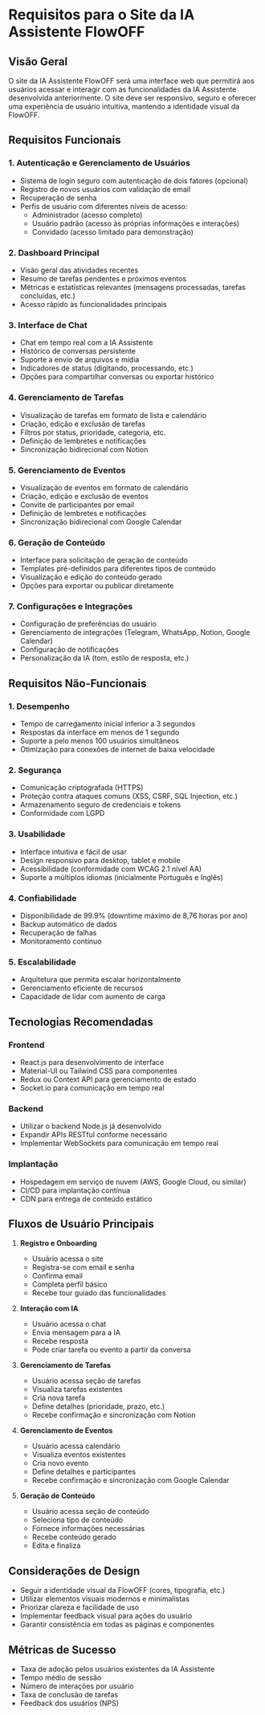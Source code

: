 # Requisitos para o Site da IA Assistente FlowOFF

## Visão Geral

O site da IA Assistente FlowOFF será uma interface web que permitirá aos usuários acessar e interagir com as funcionalidades da IA Assistente desenvolvida anteriormente. O site deve ser responsivo, seguro e oferecer uma experiência de usuário intuitiva, mantendo a identidade visual da FlowOFF.

## Requisitos Funcionais

### 1. Autenticação e Gerenciamento de Usuários

- Sistema de login seguro com autenticação de dois fatores (opcional)
- Registro de novos usuários com validação de email
- Recuperação de senha
- Perfis de usuário com diferentes níveis de acesso:
  - Administrador (acesso completo)
  - Usuário padrão (acesso às próprias informações e interações)
  - Convidado (acesso limitado para demonstração)

### 2. Dashboard Principal

- Visão geral das atividades recentes
- Resumo de tarefas pendentes e próximos eventos
- Métricas e estatísticas relevantes (mensagens processadas, tarefas concluídas, etc.)
- Acesso rápido às funcionalidades principais

### 3. Interface de Chat

- Chat em tempo real com a IA Assistente
- Histórico de conversas persistente
- Suporte a envio de arquivos e mídia
- Indicadores de status (digitando, processando, etc.)
- Opções para compartilhar conversas ou exportar histórico

### 4. Gerenciamento de Tarefas

- Visualização de tarefas em formato de lista e calendário
- Criação, edição e exclusão de tarefas
- Filtros por status, prioridade, categoria, etc.
- Definição de lembretes e notificações
- Sincronização bidirecional com Notion

### 5. Gerenciamento de Eventos

- Visualização de eventos em formato de calendário
- Criação, edição e exclusão de eventos
- Convite de participantes por email
- Definição de lembretes e notificações
- Sincronização bidirecional com Google Calendar

### 6. Geração de Conteúdo

- Interface para solicitação de geração de conteúdo
- Templates pré-definidos para diferentes tipos de conteúdo
- Visualização e edição do conteúdo gerado
- Opções para exportar ou publicar diretamente

### 7. Configurações e Integrações

- Configuração de preferências do usuário
- Gerenciamento de integrações (Telegram, WhatsApp, Notion, Google Calendar)
- Configuração de notificações
- Personalização da IA (tom, estilo de resposta, etc.)

## Requisitos Não-Funcionais

### 1. Desempenho

- Tempo de carregamento inicial inferior a 3 segundos
- Respostas da interface em menos de 1 segundo
- Suporte a pelo menos 100 usuários simultâneos
- Otimização para conexões de internet de baixa velocidade

### 2. Segurança

- Comunicação criptografada (HTTPS)
- Proteção contra ataques comuns (XSS, CSRF, SQL Injection, etc.)
- Armazenamento seguro de credenciais e tokens
- Conformidade com LGPD

### 3. Usabilidade

- Interface intuitiva e fácil de usar
- Design responsivo para desktop, tablet e mobile
- Acessibilidade (conformidade com WCAG 2.1 nível AA)
- Suporte a múltiplos idiomas (inicialmente Português e Inglês)

### 4. Confiabilidade

- Disponibilidade de 99.9% (downtime máximo de 8,76 horas por ano)
- Backup automático de dados
- Recuperação de falhas
- Monitoramento contínuo

### 5. Escalabilidade

- Arquitetura que permita escalar horizontalmente
- Gerenciamento eficiente de recursos
- Capacidade de lidar com aumento de carga

## Tecnologias Recomendadas

### Frontend
- React.js para desenvolvimento de interface
- Material-UI ou Tailwind CSS para componentes
- Redux ou Context API para gerenciamento de estado
- Socket.io para comunicação em tempo real

### Backend
- Utilizar o backend Node.js já desenvolvido
- Expandir APIs RESTful conforme necessário
- Implementar WebSockets para comunicação em tempo real

### Implantação
- Hospedagem em serviço de nuvem (AWS, Google Cloud, ou similar)
- CI/CD para implantação contínua
- CDN para entrega de conteúdo estático

## Fluxos de Usuário Principais

1. **Registro e Onboarding**
   - Usuário acessa o site
   - Registra-se com email e senha
   - Confirma email
   - Completa perfil básico
   - Recebe tour guiado das funcionalidades

2. **Interação com IA**
   - Usuário acessa o chat
   - Envia mensagem para a IA
   - Recebe resposta
   - Pode criar tarefa ou evento a partir da conversa

3. **Gerenciamento de Tarefas**
   - Usuário acessa seção de tarefas
   - Visualiza tarefas existentes
   - Cria nova tarefa
   - Define detalhes (prioridade, prazo, etc.)
   - Recebe confirmação e sincronização com Notion

4. **Gerenciamento de Eventos**
   - Usuário acessa calendário
   - Visualiza eventos existentes
   - Cria novo evento
   - Define detalhes e participantes
   - Recebe confirmação e sincronização com Google Calendar

5. **Geração de Conteúdo**
   - Usuário acessa seção de conteúdo
   - Seleciona tipo de conteúdo
   - Fornece informações necessárias
   - Recebe conteúdo gerado
   - Edita e finaliza

## Considerações de Design

- Seguir a identidade visual da FlowOFF (cores, tipografia, etc.)
- Utilizar elementos visuais modernos e minimalistas
- Priorizar clareza e facilidade de uso
- Implementar feedback visual para ações do usuário
- Garantir consistência em todas as páginas e componentes

## Métricas de Sucesso

- Taxa de adoção pelos usuários existentes da IA Assistente
- Tempo médio de sessão
- Número de interações por usuário
- Taxa de conclusão de tarefas
- Feedback dos usuários (NPS)
